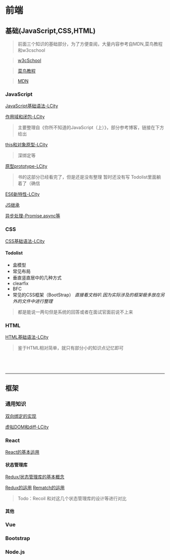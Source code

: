 # 前端

## 基础(JavaScript,CSS,HTML)

> 前面三个知识的基础部分，为了方便查阅，大量内容参考自MDN,菜鸟教程和w3cschool

> [w3cSchool](https://www.w3school.com.cn/js/js_date_formats.asp)

> [菜鸟教程](https://www.runoob.com/js/js-tutorial.html)

> [MDN](https://developer.mozilla.org/zh-CN/)
### JavaScript 

[JavaScript基础语法-LCity](./JavaScript/JavaScriptBase-LCity.md)

[作用域和闭包-LCity](./JavaScript/作用域和闭包-LCity.md)
> 主要整理自《你所不知道的JavaScript（上）》，部分参考博客，链接在下方给出

[this和对象原型-LCity](./JavaScript/this和对象原型-LCity.md)
> 深绑定等

[原型prototype-LCity](./JavaScript/原型prototype-LCity.md)
> 书的这部分已经看完了，但是还是没有整理
> 暂时还没有写 Todolist里面躺着了（确信

[ES6新特性-LCity](./JavaScript/ES6新特性-LCity.md)

[JS继承](./JavaScript/JS继承-LCity.md)

[异步处理-Promise,async等](./JavaScript/异步处理-Promise,async等-LCity.md)

[](./JavaScript/ES6新特性-LCity.md)

### CSS
[CSS基础语法-LCity](./CSS/CSSBase-LCity.md)

#### Todolist

- 盒模型
- 常见布局
- 垂直竖直居中的几种方式
- clearfix
- BFC
- 常见的CSS框架（BootStrap） *直接看文档叭 因为实际涉及的框架极多放在另外的文件中进行整理*
> 都是能说一两句但是系统的回答或者在面试官面前说不上来

### HTML
[HTML基础语法-LCity](./HTML/HTML-LCity.md)
> 鉴于HTML相对简单，就只有部分小的知识点记忆即可


### 
<br><br>
<hr>

## 框架
### 通用知识
[双向绑定的实现](./框架/双向绑定(发布订阅模式-LCity.md))

[虚拟DOM和diff-LCity](./框架/虚拟DOM和diff-LCity.md)
### React
[React的基本运用](./框架/React/React-基础知识.md)
#### 状态管理库
[Redux/状态管理库的基本概念](./框架/React/Redux/React-redux.md)

[Redux的运用](./React/Redux/Redux基本概念.md)
[Rematch的运用](./React/Rematch/Rematch基础.md)

> Todo：Recoil 和对这几个状态管理库的设计等进行对比
#### 其他

### Vue

### Bootstrap

### Node.js
